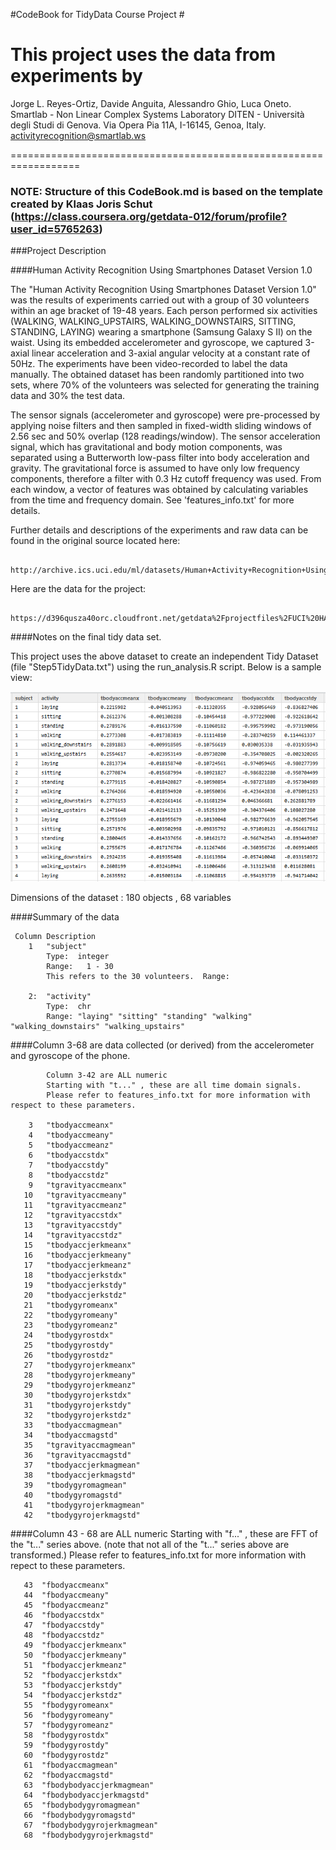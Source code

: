 
#CodeBook for TidyData Course Project  #


This project uses the data from experiments by
==================================================================
Jorge L. Reyes-Ortiz, Davide Anguita, Alessandro Ghio, Luca Oneto.
Smartlab - Non Linear Complex Systems Laboratory
DITEN - Università degli Studi di Genova.
Via Opera Pia 11A, I-16145, Genoa, Italy.
activityrecognition@smartlab.ws

==================================================================

### NOTE: Structure of this CodeBook.md is based on the template created by Klaas Joris Schut (https://class.coursera.org/getdata-012/forum/profile?user_id=5765263)

###Project Description

####Human Activity Recognition Using Smartphones Dataset Version 1.0

The "Human Activity Recognition Using Smartphones Dataset Version 1.0" was the results of experiments carried out with a group of 30 volunteers within an age bracket of 19-48 years. Each person performed six activities (WALKING, WALKING_UPSTAIRS, WALKING_DOWNSTAIRS, SITTING, STANDING, LAYING) wearing a smartphone (Samsung Galaxy S II) on the waist. Using its embedded accelerometer and gyroscope, we captured 3-axial linear acceleration and 3-axial angular velocity at a constant rate of 50Hz. The experiments have been video-recorded to label the data manually. The obtained dataset has been randomly partitioned into two sets, where 70% of the volunteers was selected for generating the training data and 30% the test data.

The sensor signals (accelerometer and gyroscope) were pre-processed by applying noise filters and then sampled in fixed-width sliding windows of 2.56 sec and 50% overlap (128 readings/window). The sensor acceleration signal, which has gravitational and body motion components, was separated using a Butterworth low-pass filter into body acceleration and gravity. The gravitational force is assumed to have only low frequency components, therefore a filter with 0.3 Hz cutoff frequency was used. From each window, a vector of features was obtained by calculating variables from the time and frequency domain. See 'features_info.txt' for more details. 

Further details and descriptions of the experiments and raw data can be found in the original source located here:

		http://archive.ics.uci.edu/ml/datasets/Human+Activity+Recognition+Using+Smartphones

Here are the data for the project: 

		https://d396qusza40orc.cloudfront.net/getdata%2Fprojectfiles%2FUCI%20HAR%20Dataset.zip 


####Notes on the final tidy data set.

This project uses the above dataset to create an independent Tidy Dataset (file  "Step5TidyData.txt") using the run_analysis.R script.  Below is a sample view:

![sample](./xfinalCapture.PNG)


Dimensions of the dataset :  180 objects , 68 variables

####Summary of the data

     Column Description
        1   "subject"
			Type:  integer
			Range:   1 - 30
			This refers to the 30 volunteers.  Range: 

        2:  "activity"
			Type:  chr
			Range: "laying" "sitting" "standing" "walking" "walking_downstairs" "walking_upstairs"

####Column 3-68 are data collected (or derived) from the accelerometer and gyroscope of the phone.  

            Column 3-42 are ALL numeric
            Starting with "t..." , these are all time domain signals.
            Please refer to features_info.txt for more information with respect to these parameters.

		3	"tbodyaccmeanx"    
        4   "tbodyaccmeany"
        5   "tbodyaccmeanz"          
		6	"tbodyaccstdx"
        7   "tbodyaccstdy" 
        8   "tbodyaccstdz" 
        9   "tgravityaccmeanx"
       10   "tgravityaccmeany" 
	   11   "tgravityaccmeanz" 
       12   "tgravityaccstdx" 
       13   "tgravityaccstdy"
       14   "tgravityaccstdz"
       15   "tbodyaccjerkmeanx"       
	   16   "tbodyaccjerkmeany"
       17   "tbodyaccjerkmeanz" 
       18   "tbodyaccjerkstdx"
       19   "tbodyaccjerkstdy" 
       20   "tbodyaccjerkstdz" 
	   21   "tbodygyromeanx"
       22   "tbodygyromeany"
       23   "tbodygyromeanz"
       24   "tbodygyrostdx"
       25   "tbodygyrostdy"           
	   26   "tbodygyrostdz"
       27   "tbodygyrojerkmeanx" 
       28   "tbodygyrojerkmeany"
       29   "tbodygyrojerkmeanz" 
       30   "tbodygyrojerkstdx"       
	   31   "tbodygyrojerkstdy"  
       32   "tbodygyrojerkstdz"  
       33   "tbodyaccmagmean"   
       34   "tbodyaccmagstd"   
       35   "tgravityaccmagmean"      
       36   "tgravityaccmagstd"  
       37   "tbodyaccjerkmagmean" 
       38   "tbodyaccjerkmagstd" 
       39   "tbodygyromagmean"  
       40   "tbodygyromagstd"         
       41   "tbodygyrojerkmagmean"  
       42   "tbodygyrojerkmagstd"

####Column 43 - 68 are ALL numeric
            Starting with "f..." , these are FFT of the "t..." series above.  (note that not all of the "t..." series above are transformed.)
            Please refer to features_info.txt for more information with repect to these parameters.


	   43  "fbodyaccmeanx"
       44  "fbodyaccmeany"
       45  "fbodyaccmeanz"           
       46  "fbodyaccstdx"
       47  "fbodyaccstdy"
       48  "fbodyaccstdz"
       49  "fbodyaccjerkmeanx"
       50  "fbodyaccjerkmeany"       
       51  "fbodyaccjerkmeanz"
       52  "fbodyaccjerkstdx"
       53  "fbodyaccjerkstdy"
       54  "fbodyaccjerkstdz"
       55  "fbodygyromeanx"          
       56  "fbodygyromeany"
       57  "fbodygyromeanz" 
       58  "fbodygyrostdx"
       59  "fbodygyrostdy" 
       60  "fbodygyrostdz"           
       61  "fbodyaccmagmean"   
       62  "fbodyaccmagstd"  
       63  "fbodybodyaccjerkmagmean"
       64  "fbodybodyaccjerkmagstd" 
       65  "fbodybodygyromagmean"    
       66  "fbodybodygyromagstd"  
       67  "fbodybodygyrojerkmagmean" 
       68  "fbodybodygyrojerkmagstd" 



